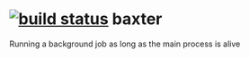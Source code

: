 [![build status](https://secure.travis-ci.org/jakobmattsson/baxter.png)](http://travis-ci.org/jakobmattsson/baxter)
baxter
======

Running a background job as long as the main process is alive